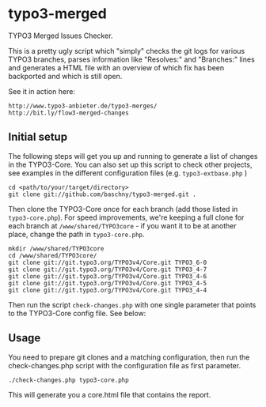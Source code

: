 typo3-merged
============

TYPO3 Merged Issues Checker.

This is a pretty ugly script which "simply" checks the git logs for various
TYPO3 branches, parses information like "Resolves:" and "Branches:" lines
and generates a HTML file with an overview of which fix has been backported
and which is still open.

See it in action here:

	http://www.typo3-anbieter.de/typo3-merges/
	http://bit.ly/flow3-merged-changes


Initial setup
-------------

The following steps will get you up and running to generate a list of changes
in the TYPO3-Core. You can also set up this script to check other projects, see
examples in the different configuration files (e.g. `typo3-extbase.php` )

	cd <path/to/your/target/directory>
	git clone git://github.com/baschny/typo3-merged.git .

Then  clone the TYPO3-Core once for each branch (add those listed in `typo3-core.php`).
For speed improvements, we're keeping a full clone for each branch at
`/www/shared/TYPO3core` - if you want it to be at another place, change the path in
`typo3-core.php`.

	mkdir /www/shared/TYPO3core
	cd /www/shared/TYPO3core/
	git clone git://git.typo3.org/TYPO3v4/Core.git TYPO3_6-0
	git clone git://git.typo3.org/TYPO3v4/Core.git TYPO3_4-7
	git clone git://git.typo3.org/TYPO3v4/Core.git TYPO3_4-6
	git clone git://git.typo3.org/TYPO3v4/Core.git TYPO3_4-5
	git clone git://git.typo3.org/TYPO3v4/Core.git TYPO3_4-4

Then run the script `check-changes.php` with one single parameter that points to the
TYPO3-Core config file. See below:

Usage
-----

You need to prepare git clones and a matching configuration, then run the
check-changes.php script with the configuration file as first parameter.

	./check-changes.php typo3-core.php

This will generate you a core.html file that contains the report.
